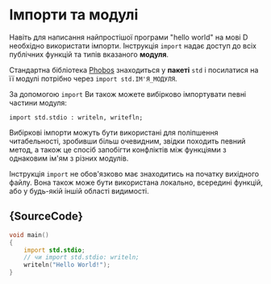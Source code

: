 # Імпорти та модулі

Навіть для написання найпростішої програми "hello world" на мові D необхідно
використати імпорти. Інструкція `import` надає доступ до всіх публічних
функцій та типів вказаного **модуля**.

Стандартна бібліотека [Phobos](https://dlang.org/phobos/) знаходиться у
**пакеті** `std` і посилатися на її модулі потрібно через `import std.ІМ'Я_МОДУЛЯ`.

За допомогою `import` Ви також можете вибірково імпортувати певні частини
модуля:

    import std.stdio : writeln, writefln;

Вибіркові імпорти можуть бути використані для поліпшення читабельності,
зробивши більш очевидним, звідки походить певний метод, а також це спосіб
запобігти конфліктів між функціями з однаковим ім'ям з різних модулів.

Інструкція `import` не обов'язково має знаходитись на початку вихідного
файлу. Вона також може бути використана локально, всередині функцій,
або у будь-якій iншій областi видимостi.

## {SourceCode}

```d
void main()
{
    import std.stdio;
    // чи import std.stdio: writeln;
    writeln("Hello World!");
}
```
